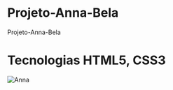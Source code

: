 # Projeto-Anna-Bela
 Projeto-Anna-Bela

# Tecnologias HTML5, CSS3

![Anna](https://user-images.githubusercontent.com/102436341/230455516-64e49050-cdc5-40be-a02c-02f491e83c0e.png)
